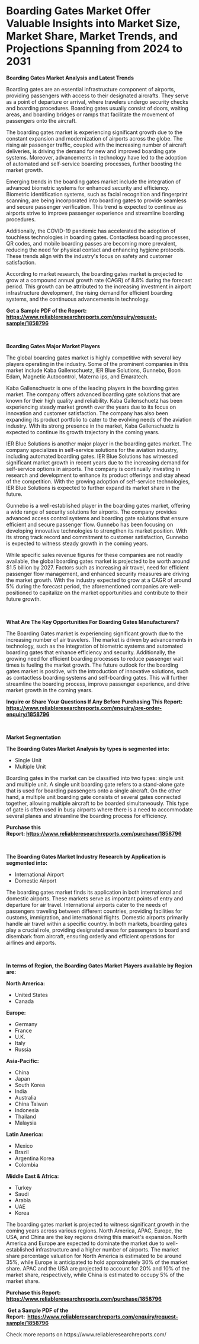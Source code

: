 <p><h1>Boarding Gates Market Offer Valuable Insights into Market Size, Market Share, Market Trends, and Projections Spanning from 2024 to 2031</h1></p><p><strong>Boarding Gates Market Analysis and Latest Trends</strong></p>
<p><p>Boarding gates are an essential infrastructure component of airports, providing passengers with access to their designated aircrafts. They serve as a point of departure or arrival, where travelers undergo security checks and boarding procedures. Boarding gates usually consist of doors, waiting areas, and boarding bridges or ramps that facilitate the movement of passengers onto the aircraft. </p><p>The boarding gates market is experiencing significant growth due to the constant expansion and modernization of airports across the globe. The rising air passenger traffic, coupled with the increasing number of aircraft deliveries, is driving the demand for new and improved boarding gate systems. Moreover, advancements in technology have led to the adoption of automated and self-service boarding processes, further boosting the market growth.</p><p>Emerging trends in the boarding gates market include the integration of advanced biometric systems for enhanced security and efficiency. Biometric identification systems, such as facial recognition and fingerprint scanning, are being incorporated into boarding gates to provide seamless and secure passenger verification. This trend is expected to continue as airports strive to improve passenger experience and streamline boarding procedures.</p><p>Additionally, the COVID-19 pandemic has accelerated the adoption of touchless technologies in boarding gates. Contactless boarding processes, QR codes, and mobile boarding passes are becoming more prevalent, reducing the need for physical contact and enhancing hygiene protocols. These trends align with the industry's focus on safety and customer satisfaction.</p><p>According to market research, the boarding gates market is projected to grow at a compound annual growth rate (CAGR) of 8.8% during the forecast period. This growth can be attributed to the increasing investment in airport infrastructure development, the rising demand for efficient boarding systems, and the continuous advancements in technology.</p></p>
<p><strong>Get a Sample PDF of the Report:&nbsp; <a href="https://www.reliableresearchreports.com/enquiry/request-sample/1858796">https://www.reliableresearchreports.com/enquiry/request-sample/1858796</a></strong></p>
<p>&nbsp;</p>
<p><strong>Boarding Gates Major Market Players</strong></p>
<p><p>The global boarding gates market is highly competitive with several key players operating in the industry. Some of the prominent companies in this market include Kaba Gallenschuetz, IER Blue Solutions, Gunnebo, Boon Edam, Magnetic Autocontrol, Materna ips, and Emaratech.</p><p>Kaba Gallenschuetz is one of the leading players in the boarding gates market. The company offers advanced boarding gate solutions that are known for their high quality and reliability. Kaba Gallenschuetz has been experiencing steady market growth over the years due to its focus on innovation and customer satisfaction. The company has also been expanding its product portfolio to cater to the evolving needs of the aviation industry. With its strong presence in the market, Kaba Gallenschuetz is expected to continue its growth trajectory in the coming years.</p><p>IER Blue Solutions is another major player in the boarding gates market. The company specializes in self-service solutions for the aviation industry, including automated boarding gates. IER Blue Solutions has witnessed significant market growth in recent years due to the increasing demand for self-service options in airports. The company is continually investing in research and development to enhance its product offerings and stay ahead of the competition. With the growing adoption of self-service technologies, IER Blue Solutions is expected to further expand its market share in the future.</p><p>Gunnebo is a well-established player in the boarding gates market, offering a wide range of security solutions for airports. The company provides advanced access control systems and boarding gate solutions that ensure efficient and secure passenger flow. Gunnebo has been focusing on developing innovative technologies to strengthen its market position. With its strong track record and commitment to customer satisfaction, Gunnebo is expected to witness steady growth in the coming years.</p><p>While specific sales revenue figures for these companies are not readily available, the global boarding gates market is projected to be worth around $1.5 billion by 2027. Factors such as increasing air travel, need for efficient passenger flow management, and enhanced security measures are driving the market growth. With the industry expected to grow at a CAGR of around 5% during the forecast period, the aforementioned companies are well-positioned to capitalize on the market opportunities and contribute to their future growth.</p></p>
<p>&nbsp;</p>
<p><strong>What Are The Key Opportunities For Boarding Gates Manufacturers?</strong></p>
<p><p>The Boarding Gates market is experiencing significant growth due to the increasing number of air travelers. The market is driven by advancements in technology, such as the integration of biometric systems and automated boarding gates that enhance efficiency and security. Additionally, the growing need for efficient boarding processes to reduce passenger wait times is fueling the market growth. The future outlook for the boarding gates market is positive, with the introduction of innovative solutions, such as contactless boarding systems and self-boarding gates. This will further streamline the boarding process, improve passenger experience, and drive market growth in the coming years.</p></p>
<p><strong>Inquire or Share Your Questions If Any Before Purchasing This Report: <a href="https://www.reliableresearchreports.com/enquiry/pre-order-enquiry/1858796">https://www.reliableresearchreports.com/enquiry/pre-order-enquiry/1858796</a></strong></p>
<p>&nbsp;</p>
<p><strong>Market Segmentation</strong></p>
<p><strong>The Boarding Gates Market Analysis by types is segmented into:</strong></p>
<p><ul><li>Single Unit</li><li>Multiple Unit</li></ul></p>
<p><p>Boarding gates in the market can be classified into two types: single unit and multiple unit. A single unit boarding gate refers to a stand-alone gate that is used for boarding passengers onto a single aircraft. On the other hand, a multiple unit boarding gate consists of several gates connected together, allowing multiple aircraft to be boarded simultaneously. This type of gate is often used in busy airports where there is a need to accommodate several planes and streamline the boarding process for efficiency.</p></p>
<p><strong>Purchase this Report:&nbsp;<a href="https://www.reliableresearchreports.com/purchase/1858796">https://www.reliableresearchreports.com/purchase/1858796</a></strong></p>
<p>&nbsp;</p>
<p><strong>The Boarding Gates Market Industry Research by Application is segmented into:</strong></p>
<p><ul><li>International Airport</li><li>Domestic Airport</li></ul></p>
<p><p>The boarding gates market finds its application in both international and domestic airports. These markets serve as important points of entry and departure for air travel. International airports cater to the needs of passengers traveling between different countries, providing facilities for customs, immigration, and international flights. Domestic airports primarily handle air travel within a specific country. In both markets, boarding gates play a crucial role, providing designated areas for passengers to board and disembark from aircraft, ensuring orderly and efficient operations for airlines and airports.</p></p>
<p>&nbsp;</p>
<p><strong>In terms of Region, the Boarding Gates Market Players available by Region are:</strong></p>
<p>
    <p> <strong> North America: </strong>
        <ul>
            <li>United States</li>
            <li>Canada</li>
        </ul>
        </p> 
    <p> <strong> Europe: </strong>
        <ul>
            <li>Germany</li>
            <li>France</li>
            <li>U.K.</li>
            <li>Italy</li>
            <li>Russia</li>
        </ul>
        </p> 
    <p> <strong> Asia-Pacific: </strong>
        <ul>
            <li>China</li>
            <li>Japan</li>
            <li>South Korea</li>
            <li>India</li>
            <li>Australia</li>
            <li>China Taiwan</li>
            <li>Indonesia</li>
            <li>Thailand</li>
            <li>Malaysia</li>
        </ul>
        </p> 
    <p> <strong> Latin America: </strong>
        <ul>
            <li>Mexico</li>
            <li>Brazil</li>
            <li>Argentina Korea</li>
            <li>Colombia</li>
        </ul>
        </p> 
    <p> <strong> Middle East & Africa: </strong>
        <ul>
            <li>Turkey</li>
            <li>Saudi</li>
            <li>Arabia</li>
            <li>UAE</li>
            <li>Korea</li>
        </ul>
    </p>
    </p>
<p><p>The boarding gates market is projected to witness significant growth in the coming years across various regions. North America, APAC, Europe, the USA, and China are the key regions driving this market's expansion. North America and Europe are expected to dominate the market due to well-established infrastructure and a higher number of airports. The market share percentage valuation for North America is estimated to be around 35%, while Europe is anticipated to hold approximately 30% of the market share. APAC and the USA are projected to account for 20% and 10% of the market share, respectively, while China is estimated to occupy 5% of the market share.</p></p>
<p><strong>Purchase this Report: <a href="https://www.reliableresearchreports.com/purchase/1858796">https://www.reliableresearchreports.com/purchase/1858796</a></strong></p>
<p>&nbsp;<strong>Get a Sample PDF of the Report:&nbsp;&nbsp;<a href="https://www.reliableresearchreports.com/enquiry/request-sample/1858796">https://www.reliableresearchreports.com/enquiry/request-sample/1858796</a></strong></p>
<p><strong></strong></p>
<p>Check more reports on https://www.reliableresearchreports.com/</p>